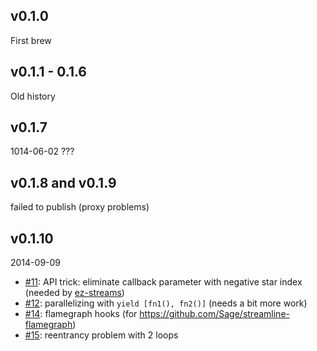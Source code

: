 ## v0.1.0
First brew

## v0.1.1 - 0.1.6
Old history

## v0.1.7
1014-06-02
???

## v0.1.8 and v0.1.9
failed to publish (proxy problems)

## v0.1.10
2014-09-09
* [#11](https://github.com/bjouhier/galaxy/issues/11): API trick: eliminate callback parameter with negative star index (needed by [ez-streams](https://github.com/Sage/ez-streams))
* [#12](https://github.com/bjouhier/galaxy/issues/12): parallelizing with `yield [fn1(), fn2()]` (needs a bit more work)
* [#14](https://github.com/bjouhier/galaxy/issues/14): flamegraph hooks (for https://github.com/Sage/streamline-flamegraph)
* [#15](https://github.com/bjouhier/galaxy/issues/15): reentrancy problem with 2 loops
